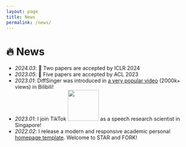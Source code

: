```yaml
---
layout: page
title: News
permalink: /news/
---
```

# 🔥 News
- *2024.03*: 🎉 Two papers are accepted by ICLR 2024
- *2023.05*: 🎉 Five papers are accepted by ACL 2023
- *2023.01*: DiffSinger was introduced in [a very popular video](https://www.bilibili.com/video/BV1uM411t7ZJ) (2000k+ views) in Bilibili!
- *2023.01*: I join TikTok <img src='./images/tiktok.png' style='width: 6em;'> as a speech research scientist in Singapore!
- *2022.02*: I release a modern and responsive academic personal [homepage template](https://github.com/RayeRen/acad-homepage.github.io). Welcome to STAR and FORK!
